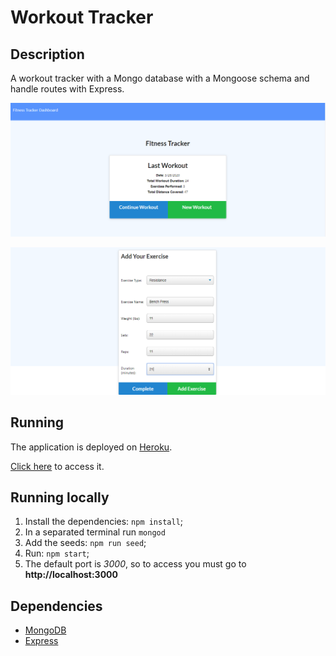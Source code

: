 # Workout Tracker

## Description

  A workout tracker with a Mongo database with a Mongoose schema and handle routes with Express.

 ![home](https://github.com/tvolpatto/workout-tracker/blob/master/public/images/screen1.png)

 ![Adding exercise](https://github.com/tvolpatto/workout-tracker/blob/master/public/images/screen2.png)


 ## Running 

 The application is deployed on [Heroku](https://www.heroku.com/home).

 [Click here](#) to access it.

 ## Running locally

 1. Install the dependencies: ```npm install```;
 2. In a separated terminal run ```mongod``` 
 3. Add the seeds: ```npm run seed```;
 4. Run: ```npm start```;
 5. The default  port is *3000*, so to access you must go to **http://localhost:3000**


## Dependencies

   * [MongoDB](https://www.mongodb.com/)
   * [Express](https://expressjs.com/)






